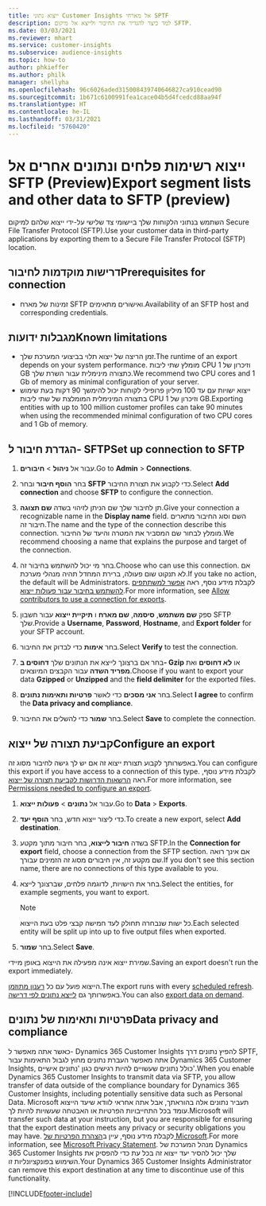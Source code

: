 ```yaml
---
title: ייצוא נתוני Customer Insights אל מארחי SPTF
description: למד כיצד להגדיר את החיבור ולייצא אל מיקום SFTP.
ms.date: 03/03/2021
ms.reviewer: mhart
ms.service: customer-insights
ms.subservice: audience-insights
ms.topic: how-to
author: phkieffer
ms.author: philk
manager: shellyha
ms.openlocfilehash: 96c6026aded315008439740646827ca910cead90
ms.sourcegitcommit: 1b671c6100991fea1cace04b5d4fcedcd88aa94f
ms.translationtype: HT
ms.contentlocale: he-IL
ms.lasthandoff: 03/31/2021
ms.locfileid: "5760420"
---
```

# <a name="export-segment-lists-and-other-data-to-sftp-preview"></a><span data-ttu-id="6dd5e-103">ייצוא רשימות פלחים ונתונים אחרים אל SFTP‏ (Preview)</span><span class="sxs-lookup"><span data-stu-id="6dd5e-103">Export segment lists and other data to SFTP (preview)</span></span>

<span data-ttu-id="6dd5e-104">השתמש בנתוני הלקוחות שלך ביישומי צד שלישי על-ידי ייצוא שלהם למיקום Secure File Transfer Protocol‏ (SFTP).</span><span class="sxs-lookup"><span data-stu-id="6dd5e-104">Use your customer data in third-party applications by exporting them to a Secure File Transfer Protocol (SFTP) location.</span></span>

## <a name="prerequisites-for-connection"></a><span data-ttu-id="6dd5e-105">דרישות מוקדמות לחיבור</span><span class="sxs-lookup"><span data-stu-id="6dd5e-105">Prerequisites for connection</span></span>

- <span data-ttu-id="6dd5e-106">זמינות של מארח SFTP ואישורים מתאימים.</span><span class="sxs-lookup"><span data-stu-id="6dd5e-106">Availability of an SFTP host and corresponding credentials.</span></span>

## <a name="known-limitations"></a><span data-ttu-id="6dd5e-107">מגבלות ידועות</span><span class="sxs-lookup"><span data-stu-id="6dd5e-107">Known limitations</span></span>

- <span data-ttu-id="6dd5e-108">זמן הריצה של ייצוא תלוי בביצועי המערכת שלך.</span><span class="sxs-lookup"><span data-stu-id="6dd5e-108">The runtime of an export depends on your system performance.</span></span> <span data-ttu-id="6dd5e-109">מומלץ שתי ליבות CPU וזיכרון של 1‎ GB כתצורה מינימלית עבור השרת שלך.</span><span class="sxs-lookup"><span data-stu-id="6dd5e-109">We recommend two CPU cores and 1 Gb of memory as minimal configuration of your server.</span></span> 
- <span data-ttu-id="6dd5e-110">ייצוא ישויות עם עד 100 מיליון פרופילי לקוחות יכול להימשך 90 דקות בעת שימוש בתצורה המינימלית המומלצת של שתי ליבות CPU וזיכרון של 1‎ GB.</span><span class="sxs-lookup"><span data-stu-id="6dd5e-110">Exporting entities with up to 100 million customer profiles can take 90 minutes when using the recommended minimal configuration of two CPU cores and 1 Gb of memory.</span></span> 

## <a name="set-up-connection-to-sftp"></a><span data-ttu-id="6dd5e-111">הגדרת חיבור ל- SFTP</span><span class="sxs-lookup"><span data-stu-id="6dd5e-111">Set up connection to SFTP</span></span>

1. <span data-ttu-id="6dd5e-112">עבור אל **ניהול** > **חיבורים**.</span><span class="sxs-lookup"><span data-stu-id="6dd5e-112">Go to **Admin** > **Connections**.</span></span>

1. <span data-ttu-id="6dd5e-113">בחר **הוסף חיבור** ובחר **SFTP** כדי לקבוע את תצורת החיבור.</span><span class="sxs-lookup"><span data-stu-id="6dd5e-113">Select **Add connection** and choose **SFTP** to configure the connection.</span></span>

1. <span data-ttu-id="6dd5e-114">תן לחיבור שלך שם הניתן לזיהוי בשדה **שם תצוגה**.</span><span class="sxs-lookup"><span data-stu-id="6dd5e-114">Give your connection a recognizable name in the **Display name** field.</span></span> <span data-ttu-id="6dd5e-115">השם וסוג החיבור מתארים חיבור זה.</span><span class="sxs-lookup"><span data-stu-id="6dd5e-115">The name and the type of the connection describe this connection.</span></span> <span data-ttu-id="6dd5e-116">מומלץ לבחור שם המסביר את המטרה והיעד של החיבור.</span><span class="sxs-lookup"><span data-stu-id="6dd5e-116">We recommend choosing a name that explains the purpose and target of the connection.</span></span>

1. <span data-ttu-id="6dd5e-117">בחר מי יכול להשתמש בחיבור זה.</span><span class="sxs-lookup"><span data-stu-id="6dd5e-117">Choose who can use this connection.</span></span> <span data-ttu-id="6dd5e-118">אם לא תנקוט שום פעולה, ברירת המחדל תהיה מנהלי מערכת.</span><span class="sxs-lookup"><span data-stu-id="6dd5e-118">If you take no action, the default will be Administrators.</span></span> <span data-ttu-id="6dd5e-119">לקבלת מידע נוסף, ראה [אפשר למשתתפים להשתמש בחיבור עבור פעולות ייצוא](connections.md#allow-contributors-to-use-a-connection-for-exports).</span><span class="sxs-lookup"><span data-stu-id="6dd5e-119">For more information, see [Allow contributors to use a connection for exports](connections.md#allow-contributors-to-use-a-connection-for-exports).</span></span>

1. <span data-ttu-id="6dd5e-120">ספק **שם משתמש**, **סיסמה**, **שם מארח** ו **תיקיית ייצוא** עבור חשבון SFTP שלך.</span><span class="sxs-lookup"><span data-stu-id="6dd5e-120">Provide a **Username**, **Password**, **Hostname**, and **Export folder** for your SFTP account.</span></span>

1. <span data-ttu-id="6dd5e-121">בחר **אימות** כדי לבדוק את החיבור.</span><span class="sxs-lookup"><span data-stu-id="6dd5e-121">Select **Verify** to test the connection.</span></span>

1. <span data-ttu-id="6dd5e-122">בחר אם ברצונך לייצא את הנתונים שלך **דחוסים ב- Gzip** או **לא דחוסים** ואת **מפריד השדה** עבור הקבצים המיוצאים.</span><span class="sxs-lookup"><span data-stu-id="6dd5e-122">Choose if you want to export your data **Gzipped** or **Unzipped** and the **field delimiter** for the exported files.</span></span>

1. <span data-ttu-id="6dd5e-123">בחר **אני מסכים** כדי לאשר **פרטיות ותאימות נתונים**.</span><span class="sxs-lookup"><span data-stu-id="6dd5e-123">Select **I agree** to confirm the **Data privacy and compliance**.</span></span>

1. <span data-ttu-id="6dd5e-124">בחר **שמור** כדי להשלים את החיבור.</span><span class="sxs-lookup"><span data-stu-id="6dd5e-124">Select **Save** to complete the connection.</span></span>

## <a name="configure-an-export"></a><span data-ttu-id="6dd5e-125">קביעת תצורה של ייצוא</span><span class="sxs-lookup"><span data-stu-id="6dd5e-125">Configure an export</span></span>

<span data-ttu-id="6dd5e-126">באפשרותך לקבוע תצורת ייצוא זה אם יש לך גישה לחיבור מסוג זה.</span><span class="sxs-lookup"><span data-stu-id="6dd5e-126">You can configure this export if you have access to a connection of this type.</span></span> <span data-ttu-id="6dd5e-127">לקבלת מידע נוסף, ראה [הרשאות הדרושות לקביעת תצורה של ייצוא](export-destinations.md#set-up-a-new-export).</span><span class="sxs-lookup"><span data-stu-id="6dd5e-127">For more information, see [Permissions needed to configure an export](export-destinations.md#set-up-a-new-export).</span></span>

1. <span data-ttu-id="6dd5e-128">עבור אל **נתונים** > **פעולות ייצוא**.</span><span class="sxs-lookup"><span data-stu-id="6dd5e-128">Go to **Data** > **Exports**.</span></span>

1. <span data-ttu-id="6dd5e-129">כדי ליצור ייצוא חדש, בחר **הוסף יעד**.</span><span class="sxs-lookup"><span data-stu-id="6dd5e-129">To create a new export, select **Add destination**.</span></span>

1. <span data-ttu-id="6dd5e-130">בשדה **חיבור לייצוא**, בחר חיבור מתוך מקטע SFTP.</span><span class="sxs-lookup"><span data-stu-id="6dd5e-130">In the **Connection for export** field, choose a connection from the SFTP section.</span></span> <span data-ttu-id="6dd5e-131">אם אינך רואה שם מקטע זה, אין חיבורים מסוג זה הזמינים עבורך.</span><span class="sxs-lookup"><span data-stu-id="6dd5e-131">If you don't see this section name, there are no connections of this type available to you.</span></span>

1. <span data-ttu-id="6dd5e-132">בחר את הישויות, לדוגמה פלחים, שברצונך לייצא.</span><span class="sxs-lookup"><span data-stu-id="6dd5e-132">Select the entities, for example segments, you want to export.</span></span>

   > [!NOTE]
   > <span data-ttu-id="6dd5e-133">כל ישות שנבחרה תחולק לעד חמישה קבצי פלט בעת הייצוא.</span><span class="sxs-lookup"><span data-stu-id="6dd5e-133">Each selected entity will be split up into up to five output files when exported.</span></span> 

1. <span data-ttu-id="6dd5e-134">בחר **שמור**.</span><span class="sxs-lookup"><span data-stu-id="6dd5e-134">Select **Save**.</span></span>

<span data-ttu-id="6dd5e-135">שמירת ייצוא אינה מפעילה את הייצוא באופן מיידי.</span><span class="sxs-lookup"><span data-stu-id="6dd5e-135">Saving an export doesn't run the export immediately.</span></span>

<span data-ttu-id="6dd5e-136">הייצוא פועל עם כל [רענון מתוזמן](system.md#schedule-tab).</span><span class="sxs-lookup"><span data-stu-id="6dd5e-136">The export runs with every [scheduled refresh](system.md#schedule-tab).</span></span> <span data-ttu-id="6dd5e-137">באפשרותך גם [לייצא נתונים לפי דרישה](export-destinations.md#run-exports-on-demand).</span><span class="sxs-lookup"><span data-stu-id="6dd5e-137">You can also [export data on demand](export-destinations.md#run-exports-on-demand).</span></span> 

## <a name="data-privacy-and-compliance"></a><span data-ttu-id="6dd5e-138">פרטיות ותאימות של נתונים</span><span class="sxs-lookup"><span data-stu-id="6dd5e-138">Data privacy and compliance</span></span>

<span data-ttu-id="6dd5e-139">כאשר אתה מאפשר ל- Dynamics 365 Customer Insights להפיץ נתונים דרך SPTF, אתה מאפשר העברת נתונים מחוץ לגבול התאימות עבור Dynamics 365 Customer Insights, כולל נתונים שעשויים להיות רגישים כגון 'נתונים אישיים'.</span><span class="sxs-lookup"><span data-stu-id="6dd5e-139">When you enable Dynamics 365 Customer Insights to transmit data via SFTP, you allow transfer of data outside of the compliance boundary for Dynamics 365 Customer Insights, including potentially sensitive data such as Personal Data.</span></span> <span data-ttu-id="6dd5e-140">Microsoft תעביר נתונים אלה בהוראתך, אבל אתה אחראי לוודא שיעד הייצוא עומד בכל התחייבויות הפרטיות או האבטחה שעשויות להיות לך.</span><span class="sxs-lookup"><span data-stu-id="6dd5e-140">Microsoft will transfer such data at your instruction, but you are responsible for ensuring that the export destination meets any privacy or security obligations you may have.</span></span> <span data-ttu-id="6dd5e-141">לקבלת מידע נוסף, עיין ב[הצהרת הפרטיות של Microsoft](https://go.microsoft.com/fwlink/?linkid=396732).</span><span class="sxs-lookup"><span data-stu-id="6dd5e-141">For more information, see [Microsoft Privacy Statement](https://go.microsoft.com/fwlink/?linkid=396732).</span></span>
<span data-ttu-id="6dd5e-142">מנהל המערכת של Dynamics 365 Customer Insights שלך יכול להסיר יעד ייצוא זה בכל עת כדי להפסיק את השימוש בפונקציונליות זו.</span><span class="sxs-lookup"><span data-stu-id="6dd5e-142">Your Dynamics 365 Customer Insights Administrator can remove this export destination at any time to discontinue use of this functionality.</span></span>

[!INCLUDE[footer-include](../includes/footer-banner.md)]
